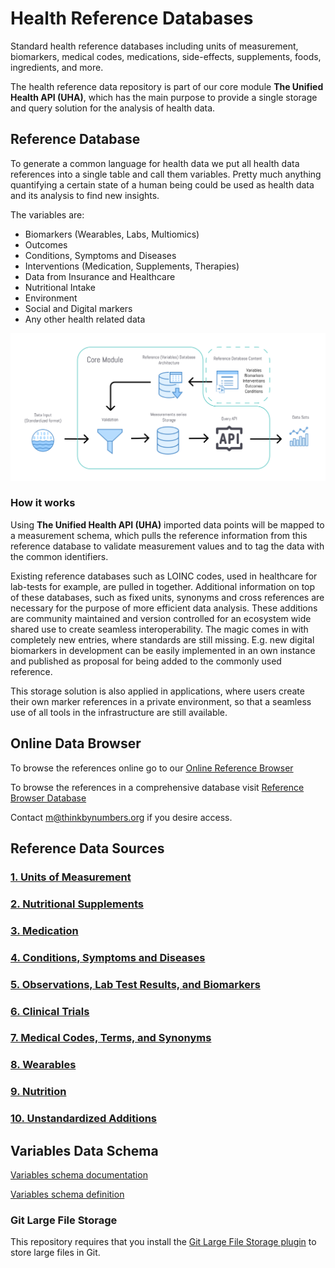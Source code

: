 # Health Reference Databases
Standard health reference databases including units of measurement, biomarkers, medical codes, medications,
side-effects, supplements, foods, ingredients, and more.

The health reference data repository is part of our core module **The Unified Health API (UHA)**, which has the main purpose to provide a single storage and query solution for the analysis of health data.

## Reference Database
To generate a common language for health data we put all health data references into a single table and call them variables. Pretty much anything quantifying a certain state of a human being could be used as health data and its analysis to find new insights.

The variables are:

- Biomarkers (Wearables, Labs, Multiomics)
- Outcomes
- Conditions, Symptoms and Diseases
- Interventions (Medication, Supplements, Therapies)
- Data from Insurance and Healthcare
- Nutritional Intake
- Environment
- Social and Digital markers
- Any other health related data

![Reference database diagram](diagrams/core_module_architecture.png)

### How it works

Using **The Unified Health API (UHA)** imported data points will be mapped to a measurement schema, which pulls the reference information from this reference database to validate measurement values and to tag the data with the common identifiers.

Existing reference databases such as LOINC codes, used in healthcare for lab-tests for example, are pulled in together.
Additional information on top of these databases, such as fixed units, synonyms and cross references are necessary for the purpose of more efficient data analysis.
These additions are community maintained and version controlled for an ecosystem wide shared use to create seamless interoperability. 
The magic comes in with completely new entries, where standards are still missing. E.g. new digital biomarkers in development can be easily implemented in an own instance and published as proposal for being added to the commonly used reference.

This storage solution is also applied in applications, where users create their own marker references in a private environment, so that a seamless use of all tools in the infrastructure are still available.

## Online Data Browser

To browse the references online go to our [Online Reference Browser](https://search.curedao.org)

To browse the references in a comprehensive database visit [Reference Browser Database](https://data.curedao.org/)

Contact m@thinkbynumbers.org if you desire access.

## Reference Data Sources

### [1. Units of Measurement](reference-databases/units/units.md)

### [2. Nutritional Supplements](reference-databases/supplements/supplements.md)

### [3. Medication](reference-databases/medications/medications.md)

### [4. Conditions, Symptoms and Diseases](reference-databases/diseases/diseases.md)

### [5. Observations, Lab Test Results, and Biomarkers](reference-databases/biomarkers/biomarkers.md)

### [6. Clinical Trials](reference-databases/clinical-trials/clinical-trials.md)

### [7. Medical Codes, Terms, and Synonyms](reference-databases/medical-codes-terms-synonyms/medical-codes-terms-synonyms.md)

### [8. Wearables](reference-databases/biomarkers/wearables.md)

### [9. Nutrition](reference-databases/foods/foods.md)

### [10. Unstandardized Additions](reference-databases/additions/additions.md)


## Variables Data Schema

[Variables schema documentation](sql-schema/variables.md)

[Variables schema definition](sql-schema/variables.sql)


### Git Large File Storage
This repository requires that you install the [Git Large File Storage plugin](https://git-lfs.github.com/) to store large files in Git.
